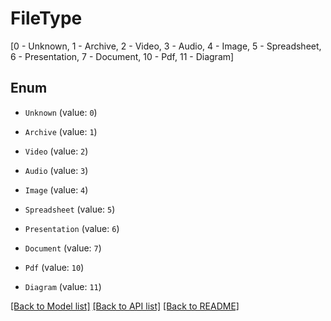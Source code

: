 # FileType
[0 - Unknown, 1 - Archive, 2 - Video, 3 - Audio, 4 - Image, 5 - Spreadsheet, 6 - Presentation, 7 - Document, 10 - Pdf, 11 - Diagram]

## Enum

* `Unknown` (value: `0`)

* `Archive` (value: `1`)

* `Video` (value: `2`)

* `Audio` (value: `3`)

* `Image` (value: `4`)

* `Spreadsheet` (value: `5`)

* `Presentation` (value: `6`)

* `Document` (value: `7`)

* `Pdf` (value: `10`)

* `Diagram` (value: `11`)

[[Back to Model list]](../README.md#documentation-for-models) [[Back to API list]](../README.md#documentation-for-api-endpoints) [[Back to README]](../README.md)


